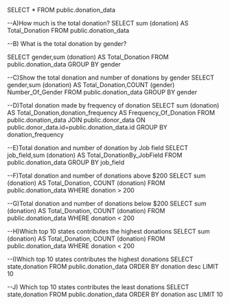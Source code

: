 SELECT *
FROM public.donation_data

--A)How much is the total donation?
SELECT sum (donation) AS Total_Donation
FROM public.donation_data

--B) What is the total donation by gender?

SELECT gender,sum (donation) AS Total_Donation
FROM public.donation_data
GROUP BY gender

--C)Show the total donation and number of donations  by gender
SELECT gender,sum (donation) AS Total_Donation,COUNT (gender) Number_Of_Gender
FROM public.donation_data
GROUP BY gender

--D)Total donation made by frequency of donation
SELECT sum (donation) AS Total_Donation,donation_frequency AS Frequency_Of_Donation
FROM public.donation_data
JOIN public.donor_data
ON public.donor_data.id=public.donation_data.id
GROUP BY donation_frequency

--E)Total donation and number of donation by Job field
SELECT job_field,sum (donation) AS Total_DonationBy_JobField
FROM public.donation_data
GROUP BY job_field

--F)Total donation and number of donations above $200
SELECT sum (donation) AS Total_Donation, COUNT (donation) 
FROM public.donation_data
WHERE donation > 200

--G)Total donation and number of donations below $200
SELECT sum (donation) AS Total_Donation, COUNT (donation) 
FROM public.donation_data
WHERE donation < 200

--H)Which top 10 states contributes the highest donations
SELECT sum (donation) AS Total_Donation, COUNT (donation) 
FROM public.donation_data
WHERE donation < 200

--I)Which top 10 states contributes the highest donations
SELECT state,donation
FROM public.donation_data
ORDER BY donation desc
LIMIT 10

--J) Which top 10 states contributes the least donations
SELECT state,donation
FROM public.donation_data
ORDER BY donation asc
LIMIT 10
